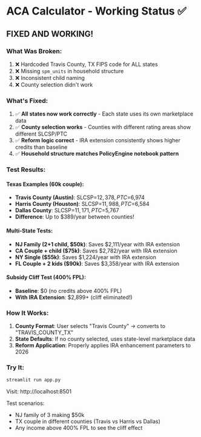 # ACA Calculator - Working Status ✅

## FIXED AND WORKING!

### What Was Broken:
1. ❌ Hardcoded Travis County, TX FIPS code for ALL states
2. ❌ Missing `spm_units` in household structure
3. ❌ Inconsistent child naming
4. ❌ County selection didn't work

### What's Fixed:
1. ✅ **All states now work correctly** - Each state uses its own marketplace data
2. ✅ **County selection works** - Counties with different rating areas show different SLCSP/PTC
3. ✅ **Reform logic correct** - IRA extension consistently shows higher credits than baseline
4. ✅ **Household structure matches PolicyEngine notebook pattern**

### Test Results:

#### Texas Examples (60k couple):
- **Travis County (Austin)**: SLCSP=$12,378, PTC=$6,974
- **Harris County (Houston)**: SLCSP=$11,988, PTC=$6,584
- **Dallas County**: SLCSP=$11,171, PTC=$5,767
- **Difference**: Up to $389/year between counties!

#### Multi-State Tests:
- **NJ Family (2+1 child, $50k)**: Saves $2,111/year with IRA extension
- **CA Couple + child ($75k)**: Saves $2,782/year with IRA extension
- **NY Single ($55k)**: Saves $1,224/year with IRA extension
- **FL Couple + 2 kids ($90k)**: Saves $3,358/year with IRA extension

#### Subsidy Cliff Test (400% FPL):
- **Baseline**: $0 (no credits above 400% FPL)
- **With IRA Extension**: $2,899+ (cliff eliminated!)

### How It Works:

1. **County Format**: User selects "Travis County" → converts to "TRAVIS_COUNTY_TX"
2. **State Defaults**: If no county selected, uses state-level marketplace data
3. **Reform Application**: Properly applies IRA enhancement parameters to 2026

### Try It:
```bash
streamlit run app.py
```
Visit: http://localhost:8501

Test scenarios:
- NJ family of 3 making $50k
- TX couple in different counties (Travis vs Harris vs Dallas)
- Any income above 400% FPL to see the cliff effect